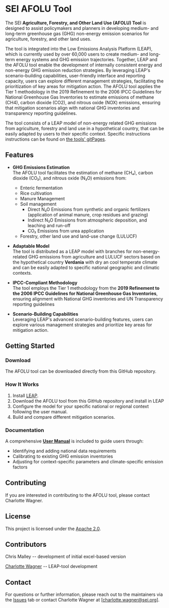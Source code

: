 # SEI AFOLU Tool

The SEI **Agriculture, Forestry, and Other Land Use (AFOLU) Tool** is designed to assist policymakers and planners in developing medium- and long-term greenhouse gas (GHG) non-energy emission scenarios for agriculture, forestry, and other land uses.

The tool is integrated into the Low Emissions Analysis Platform (LEAP), which is currently used by over 60,000 users to create medium- and long-term energy systems and GHG emission trajectories. Together, LEAP and the AFOLU tool enable the development of internally consistent energy and non-energy GHG emission reduction strategies. By leveraging LEAP's scenario-building capabilities, user-friendly interface and reporting capacity, users can explore different management strategies, facilitating the prioritization of key areas for mitigation action.
The AFOLU tool applies the Tier 1 methodology in the 2019 Refinement to the 2006 IPCC Guidelines for National Greenhouse Gas Inventories to estimate emissions of methane (CH4), carbon dioxide (CO2), and nitrous oxide (NOX) emissions, ensuring that mitigation scenarios align with national GHG inventories and transparency reporting guidelines. 

The tool consists of a LEAP model of non-energy related GHG emissions from agriculture, forestry and land use in a hypothetical country, that can be easily adapted by users to their specific context. Specific instructions instructions can be found on [the tools' gitPages](https://sei-international.github.io/AFOLU-tool/).


## Features

- **GHG Emissions Estimation**  
  The AFOLU tool facilitates the estimation of methane (CH₄), carbon dioxide (CO₂), and nitrous oxide (N₂O) emissions from:
  - Enteric fermentation
  - Rice cultivation
  - Manure Management
  - Soil management
    - Direct N₂O Emissions from synthetic and organic fertilizers (application of animal manure, crop residues and grazing)
    - Indirect N₂O Emissions from atmospheric deposition, and leaching and run-off
    - CO₂ Emissions from urea application
  - Forestry, other land use and land-use change (LULUCF)

- **Adaptable Model**  
  The tool is distributed as a LEAP model with branches for non-energy-related GHG emissions from agriculture and LULUCF sectors based on the hypothetical country **Verdania** with dry an cool temperate climate and can be easily adapted to specific national geographic and climatic contexts.

- **IPCC-Compliant Methodology**  
  The tool employs the Tier 1 methodology from the **2019 Refinement to the 2006 IPCC Guidelines for National Greenhouse Gas Inventories**, ensuring alignment with National GHG inventories and UN Transparency reporting guidelines

- **Scenario-Building Capabilities**  
  Leveraging LEAP's advanced scenario-building features, users can explore various management strategies and prioritize key areas for mitigation action.

## Getting Started

### Download  
The AFOLU tool can be downloaded directly from this GitHub repository.  

### How It Works  
1. Install [LEAP](https://leap.sei.org).
2. Download the AFOLU tool from this GitHub repository and install in LEAP
3. Configure the model for your specific national or regional context following the user manual.
4. Build and compare different mitigation scenarios.
   
### Documentation  
A comprehensive [**User Manual**](https://sei-international.github.io/AFOLU-tool/) is included to guide users through:  
- Identifying and adding national data requirements
- Calibrating to existing GHG emission inventories
- Adjusting for context-specific parameters and climate-specific emission factors  

## Contributing  
If you are interested in contributing to the AFOLU tool, please contact Charlotte Wagner.

## License  
This project is licensed under the [Apache 2.0](LICENSE).

## Contributors
Chris Malley                                    -- development of initial excel-based version

[Charlotte Wagner](https://github.com/ccwagner) -- LEAP-tool development

## Contact  
For questions or further information, please reach out to the maintainers via the [Issues](https://github.com/) tab or contact Charlotte Wagner at [charlotte.wagner@sei.org].
